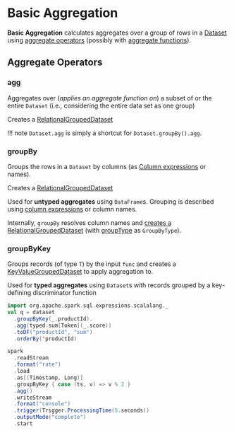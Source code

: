# Basic Aggregation

**Basic Aggregation** calculates aggregates over a group of rows in a [Dataset](../Dataset.md) using [aggregate operators](#aggregate-operators) (possibly with [aggregate functions](../functions.md#aggregate-functions)).

## Aggregate Operators

### <span id="agg"> agg

Aggregates over (_applies an aggregate function on_) a subset of or the entire `Dataset` (i.e., considering the entire data set as one group)

Creates a [RelationalGroupedDataset](RelationalGroupedDataset.md)

!!! note
    `Dataset.agg` is simply a shortcut for `Dataset.groupBy().agg`.

### <span id="groupBy"> groupBy

Groups the rows in a `Dataset` by columns (as [Column expressions](../Column.md) or names).

Creates a [RelationalGroupedDataset](RelationalGroupedDataset.md)

Used for **untyped aggregates** using `DataFrame`s. Grouping is described using [column expressions](../Column.md) or column names.

Internally, `groupBy` resolves column names and [creates a RelationalGroupedDataset](RelationalGroupedDataset.md#creating-instance) (with [groupType](RelationalGroupedDataset.md#groupType) as `GroupByType`).

### <span id="groupByKey"> groupByKey

Groups records (of type `T`) by the input `func` and creates a [KeyValueGroupedDataset](KeyValueGroupedDataset.md) to apply aggregation to.

Used for **typed aggregates** using `Dataset`s with records grouped by a key-defining discriminator function

```scala
import org.apache.spark.sql.expressions.scalalang._
val q = dataset
  .groupByKey(_.productId).
  .agg(typed.sum[Token](_.score))
  .toDF("productId", "sum")
  .orderBy('productId)
```

```scala
spark
  .readStream
  .format("rate")
  .load
  .as[(Timestamp, Long)]
  .groupByKey { case (ts, v) => v % 2 }
  .agg()
  .writeStream
  .format("console")
  .trigger(Trigger.ProcessingTime(5.seconds))
  .outputMode("complete")
  .start
```
